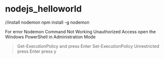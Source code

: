 # nodejs_helloworld

//install nodemon
npm install -g nodemon

For error Nodemon Command Not Working Unauthorized Access
open the Windows PowerShell in Administration Mode
> Get-ExecutionPolicy and press Enter
> Set-ExecutionPolicy Unrestricted press Enter
press y